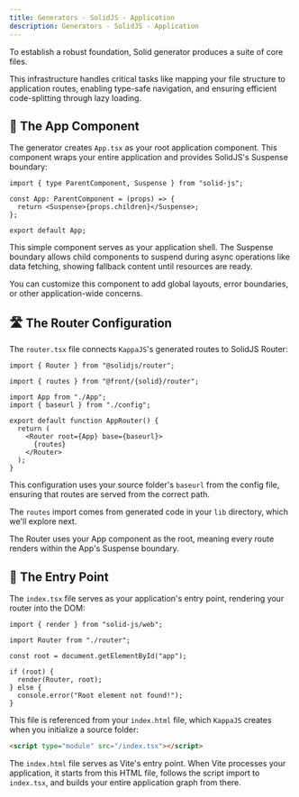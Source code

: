 ```yaml
---
title: Generators - SolidJS - Application
description: Generators - SolidJS - Application
---
```


To establish a robust foundation, Solid generator produces a suite of core files.

This infrastructure handles critical tasks like mapping your file structure to application routes,
enabling type-safe navigation, and ensuring efficient code-splitting through lazy loading.

## 🎨 The App Component

The generator creates `App.tsx` as your root application component.
This component wraps your entire application and provides SolidJS's Suspense boundary:

```tsx [App.tsx]
import { type ParentComponent, Suspense } from "solid-js";

const App: ParentComponent = (props) => {
  return <Suspense>{props.children}</Suspense>;
};

export default App;
```

This simple component serves as your application shell.
The Suspense boundary allows child components to suspend during async operations
like data fetching, showing fallback content until resources are ready.

You can customize this component to add global layouts, error boundaries,
or other application-wide concerns.

## 🛣️ The Router Configuration

The `router.tsx` file connects `KappaJS`'s generated routes to SolidJS Router:

```tsx [router.tsx]
import { Router } from "@solidjs/router";

import { routes } from "@front/{solid}/router";

import App from "./App";
import { baseurl } from "./config";

export default function AppRouter() {
  return (
    <Router root={App} base={baseurl}>
      {routes}
    </Router>
  );
}
```

This configuration uses your source folder's `baseurl` from the config file,
ensuring that routes are served from the correct path.

The `routes` import comes from generated code in your `lib` directory,
which we'll explore next.

The Router uses your App component as the root,
meaning every route renders within the App's Suspense boundary.

## 🎯 The Entry Point

The `index.tsx` file serves as your application's entry point,
rendering your router into the DOM:

```tsx [index.tsx]
import { render } from "solid-js/web";

import Router from "./router";

const root = document.getElementById("app");

if (root) {
  render(Router, root);
} else {
  console.error("Root element not found!");
}
```

This file is referenced from your `index.html` file,
which `KappaJS` creates when you initialize a source folder:

```html
<script type="module" src="/index.tsx"></script>
```

The `index.html` file serves as Vite's entry point.
When Vite processes your application, it starts from this HTML file,
follows the script import to `index.tsx`, and builds your entire application graph from there.

